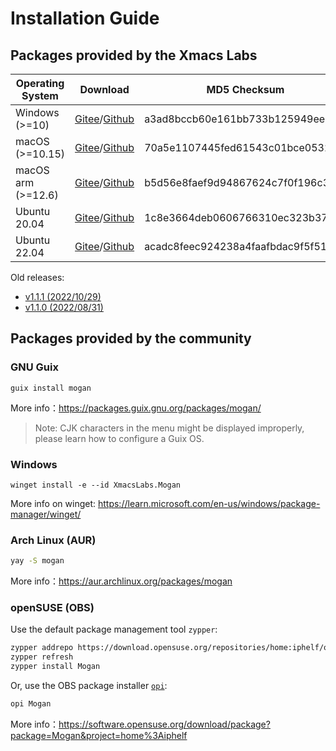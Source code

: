 # Installation Guide
## Packages provided by the Xmacs Labs
| Operating System | Download | MD5 Checksum|
|-------|-----|--------|
| Windows (>=10)| [Gitee](https://gitee.com/XmacsLabs/mogan/attach_files/1370402/download)/[Github](https://github.com/XmacsLabs/mogan/releases/download/v1.1.2/Mogan-v1.1.2-64bit-installer.exe) | a3ad8bccb60e161bb733b125949eeadd |
| macOS (>=10.15) | [Gitee](https://gitee.com/XmacsLabs/mogan/attach_files/1370400/download)/[Github](https://github.com/XmacsLabs/mogan/releases/download/v1.1.2/Mogan_v1.1.2.dmg) | 70a5e1107445fed61543c01bce053224 |
| macOS arm (>=12.6) | [Gitee](https://gitee.com/XmacsLabs/mogan/attach_files/1370409/download)/[Github](https://github.com/XmacsLabs/mogan/releases/download/v1.1.2/Mogan_arm_v1.1.2.dmg) | b5d56e8faef9d94867624c7f0f196c32 |
| Ubuntu 20.04 | [Gitee](https://gitee.com/XmacsLabs/mogan/attach_files/1370401/download)/[Github](https://github.com/XmacsLabs/mogan/releases/download/v1.1.2/mogan-v1.1.2-ubuntu20.04.deb) | 1c8e3664deb0606766310ec323b3777e |
| Ubuntu 22.04 | [Gitee](https://gitee.com/XmacsLabs/mogan/attach_files/1370403/download)/[Github](https://github.com/XmacsLabs/mogan/releases/download/v1.1.2/mogan-v1.1.2-ubuntu22.04.deb) | acadc8feec924238a4faafbdac9f5f51 |

Old releases:
+ [v1.1.1 (2022/10/29)](https://github.com/XmacsLabs/mogan/releases/tag/v1.1.1)
+ [v1.1.0 (2022/08/31)](https://github.com/XmacsLabs/mogan/releases/tag/v1.1.0)

## Packages provided by the community
### GNU Guix
```
guix install mogan
```
More info：https://packages.guix.gnu.org/packages/mogan/

> Note: CJK characters in the menu might be displayed improperly, please learn how to configure a Guix OS.

### Windows
```
winget install -e --id XmacsLabs.Mogan
```
More info on winget: https://learn.microsoft.com/en-us/windows/package-manager/winget/

### Arch Linux (AUR)
```bash
yay -S mogan
```
More info：https://aur.archlinux.org/packages/mogan

### openSUSE (OBS)

Use the default package management tool `zypper`:

```bash
zypper addrepo https://download.opensuse.org/repositories/home:iphelf/openSUSE_Tumbleweed/home:iphelf.repo
zypper refresh
zypper install Mogan
```

Or, use the OBS package installer [`opi`](https://software.opensuse.org/package/opi):

```bash
opi Mogan
```

More info：https://software.opensuse.org/download/package?package=Mogan&project=home%3Aiphelf
